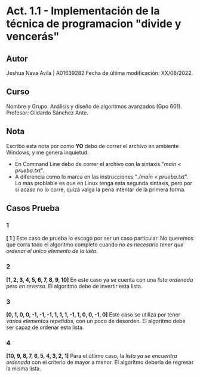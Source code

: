 # Act. 1.1 - Implementación de la técnica de programacion "divide y vencerás"
## Autor
Jeshua Nava Avila | A01639282
Fecha de última modificación: XX/08/2022.

## Curso
Nombre y Grupo: Análisis y diseño de algoritmos avanzados (Gpo 601).
Profesor: Gildardo Sánchez Ante.

## Nota
Escribo esta nota por como **YO** debo de correr el archivo en ambiente Windows, y me genera inquietud.
* En Command Line debo de correr el archivo con la sintaxis "*main < prueba.txt*". 
* A diferencia como lo marca en las instrucciones "*./main < prueba.txt*".
Lo más problable es que en Linux tenga esta segunda sintaxis, pero por si acaso no lo corre,
quizá valga la pena intentar de la primera forma.

## Casos Prueba
### 1
**[ 1 ]**
Este caso de prueba lo escogo por ser un caso particular. No queremos que corra todo el algoritmo completo 
cuando *no es necesario tener que ordenar el único elemento de la lista*.

### 2
**[1, 2, 3, 4, 5, 6, 7, 8, 9, 10]**
En este caso ya se cuenta con una *lista ordenada pero en reversa*. El algoritmo debe de invertir esta lista.

### 3
**[0, 1, 0, 0, -1, -1, -1, 1, 1, 1, -1, 1, 0, 0, -1, 0]**
Este caso se utiliza por tener *varios elementos repetidos*, con un poco de desorden.
El algoritmo debe ser capaz de ordenar esta lista.

### 4
**[10, 9, 8, 7, 6, 5, 4, 3, 2, 1]**
Para el útlimo caso, la *lista ya se encuentra ordenada* con el criterio de mayor a menor.
El algoritmo debería de regresar la misma lista.